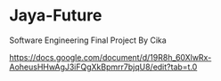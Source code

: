 # Jaya-Future

Software Engineering Final Project By Cika

https://docs.google.com/document/d/19R8h_60XlwRx-AoheusHHwAgJ3iFQgXkBpmrr7bjqU8/edit?tab=t.0
